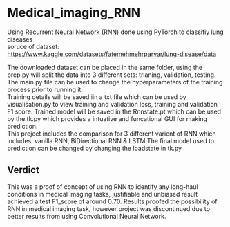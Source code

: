 # Medical_imaging_RNN
Using Recurrent Neural Network (RNN) done using PyTorch to classifiy lung diseases  
soruce of dataset: https://www.kaggle.com/datasets/fatemehmehrparvar/lung-disease/data 

The downloaded dataset can be placed in the same folder, using the prep.py will split the data into 3 different sets: trianing, validation, testing.  
The main.py file can be used to change the hyperparameters of the training process prior to running it.  
Training details will be saved iin a txt file which can be used by visualisation.py to view training and validation loss, training and validation F1 score.
Trained model will be saved in the Rnnstate.pt which can be used by the tk.py which provides a intuative and funcational GUI for making prediction.  
This project includes the comparison for 3 different varient of RNN which includes: vanilla RNN, BiDirectional RNN & LSTM
The final model used to prediction can be changed by changing the loadstate in tk.py

## Verdict
This was a proof of concept of using RNN to identify any long-haul conditions in medical imaging tasks, justifiable and unbiased result achieved a test F1_score of around 0.70.
Results proofed the possibility of RNN in medical imaging task, however project was discontinued due to better results from using Convolutional Neural Network.
